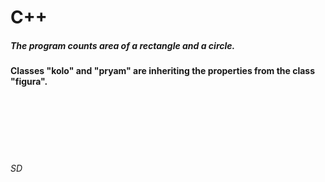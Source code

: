 # C++

##### The program counts area of a rectangle and a circle.<br/>

__Classes "kolo" and "pryam" are inheriting the properties from the class "figura".__<br/><br/><br/><br/><br/><br/><br/>
###### SD
